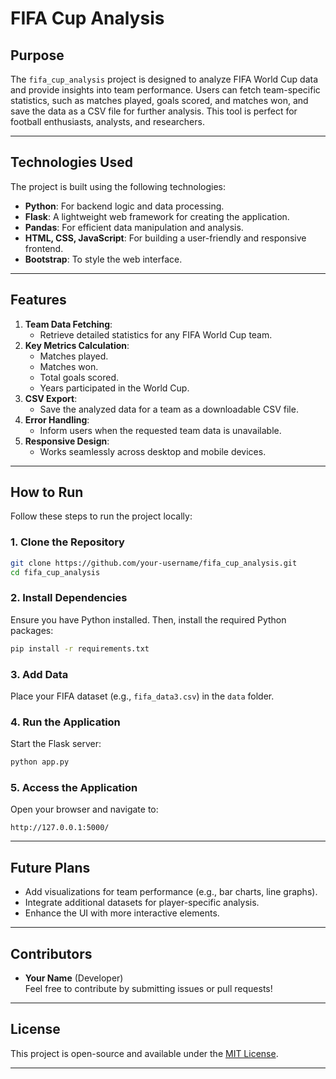 

# **FIFA Cup Analysis**

## **Purpose**
The `fifa_cup_analysis` project is designed to analyze FIFA World Cup data and provide insights into team performance. Users can fetch team-specific statistics, such as matches played, goals scored, and matches won, and save the data as a CSV file for further analysis. This tool is perfect for football enthusiasts, analysts, and researchers.

---

## **Technologies Used**
The project is built using the following technologies:
- **Python**: For backend logic and data processing.
- **Flask**: A lightweight web framework for creating the application.
- **Pandas**: For efficient data manipulation and analysis.
- **HTML, CSS, JavaScript**: For building a user-friendly and responsive frontend.
- **Bootstrap**: To style the web interface.

---

## **Features**
1. **Team Data Fetching**:  
   - Retrieve detailed statistics for any FIFA World Cup team.  
2. **Key Metrics Calculation**:  
   - Matches played.  
   - Matches won.  
   - Total goals scored.  
   - Years participated in the World Cup.  
3. **CSV Export**:  
   - Save the analyzed data for a team as a downloadable CSV file.  
4. **Error Handling**:  
   - Inform users when the requested team data is unavailable.  
5. **Responsive Design**:  
   - Works seamlessly across desktop and mobile devices.

---

## **How to Run**
Follow these steps to run the project locally:

### **1. Clone the Repository**
```bash
git clone https://github.com/your-username/fifa_cup_analysis.git
cd fifa_cup_analysis
```

### **2. Install Dependencies**
Ensure you have Python installed. Then, install the required Python packages:
```bash
pip install -r requirements.txt
```

### **3. Add Data**
Place your FIFA dataset (e.g., `fifa_data3.csv`) in the `data` folder.

### **4. Run the Application**
Start the Flask server:
```bash
python app.py
```

### **5. Access the Application**
Open your browser and navigate to:
```
http://127.0.0.1:5000/
```

---

## **Future Plans**
- Add visualizations for team performance (e.g., bar charts, line graphs).  
- Integrate additional datasets for player-specific analysis.  
- Enhance the UI with more interactive elements.

---

## **Contributors**
- **Your Name** (Developer)  
Feel free to contribute by submitting issues or pull requests!

---

## **License**
This project is open-source and available under the [MIT License](LICENSE).

---
